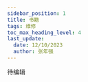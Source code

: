 ```yaml
---
sidebar_position: 1
title: 书籍
tags: 维修
toc_max_heading_level: 4
last_update:
  date: 12/10/2023
  author: 张年强
---
```


待编辑
